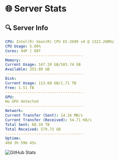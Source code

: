 # 🌐 Server Stats
## 🔍 Server Info
```yaml
CPU: Intel(R) Xeon(R) CPU E5-2699 v4 @ 1322.26MHz
CPU Usage: 5.80%
Cores: 44P | 88T
-----------------------------------
Memory:
Current Usage: 147.20 GB/503.74 GB
Available: 353.09 GB
-----------------------------------
Disk:
Current Usage: 113.60 GB/1.71 TB
Free: 1.51 TB
-----------------------------------
GPU:
No GPU detected
-----------------------------------
Network:
Current Transfer (Sent): 14.16 MB/s
Current Transfer (Received): 54.71 KB/s
Total Sent: 68.19 TB
Total Received: 579.73 GB
-----------------------------------
Uptime:
40d 3h 59m 45s
```
![GitHub Stats](https://img.shields.io/badge/Updated-2025-04-17_01:22:34-blue)